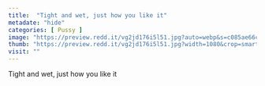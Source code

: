 ```yaml
---
title:  "Tight and wet, just how you like it"
metadate: "hide"
categories: [ Pussy ]
image: "https://preview.redd.it/vg2jd176i5l51.jpg?auto=webp&s=c085ae66cf5cdce3af8ef9e19c7eead5cd4d9672"
thumb: "https://preview.redd.it/vg2jd176i5l51.jpg?width=1080&crop=smart&auto=webp&s=106f5704ca380ed303a336b93cddd26cb0b67f03"
visit: ""
---
```

Tight and wet, just how you like it
